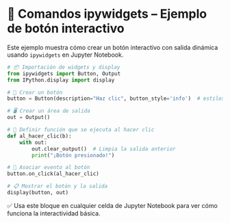 
# 🧰 Comandos ipywidgets – Ejemplo de botón interactivo

Este ejemplo muestra cómo crear un botón interactivo con salida dinámica usando `ipywidgets` en Jupyter Notebook.


```python
# 📦 Importación de widgets y display
from ipywidgets import Button, Output
from IPython.display import display

# 🎯 Crear un botón
button = Button(description="Haz clic", button_style='info')  # estilos: 'primary', 'success', 'info', 'warning', 'danger'

# 🖥️ Crear un área de salida
out = Output()

# 🧠 Definir función que se ejecuta al hacer clic
def al_hacer_clic(b):
    with out:
        out.clear_output()  # Limpia la salida anterior
        print("¡Botón presionado!")

# 🔗 Asociar evento al botón
button.on_click(al_hacer_clic)

# 📋 Mostrar el botón y la salida
display(button, out)
```

✅ Usa este bloque en cualquier celda de Jupyter Notebook para ver cómo funciona la interactividad básica.
